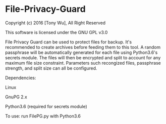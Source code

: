 # File-Privacy-Guard

Copyright (c) 2016 [Tony Wu], All Right Reserved

This software is licensed under the GNU GPL v3.0

File Privacy Guard can be used to protect files for backup. It's recommended to create archives before feeding them to this tool. A random passphrase will be automatically generated for each file using Python3.6's secrets module. The files will then be encrypted and split to account for any maximum file size constraint. Parameters such recongized files, passphrase strength, and split size can all be configured.

Dependencies:

Linux

GnuPG 2.x

Python3.6 (required for secrets module)

To use: run FilePG.py with Python3.6
